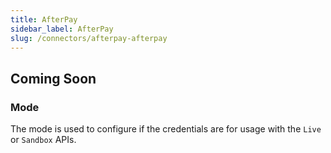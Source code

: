 ```yaml
---
title: AfterPay
sidebar_label: AfterPay
slug: /connectors/afterpay-afterpay
---
```


## Coming Soon


### Mode
 
The mode is used to configure if the credentials are for usage with the `Live` or `Sandbox` APIs.